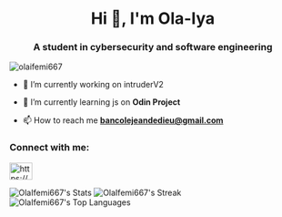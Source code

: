 <h1 align="center">Hi 👋, I'm Ola-Iya</h1>
<h3 align="center">A student in cybersecurity and software engineering </h3>

<p align="left"> <img src="https://komarev.com/ghpvc/?username=olaifemi667&label=Profile%20views&color=0e75b6&style=flat" alt="olaifemi667" /> </p>


- 🔭 I’m currently working on intruderV2

- 🌱 I’m currently learning js on **Odin Project**

- 📫 How to reach me **bancolejeandedieu@gmail.com**


<h3 align="left">Connect with me:</h3>
<p align="left">
<a href="https://linkedin.com/in/https://www.linkedin.com/in/jean-de-dieu-bancole-54b65123b/" target="blank"><img align="center" src="https://raw.githubusercontent.com/rahuldkjain/github-profile-readme-generator/master/src/images/icons/Social/linked-in-alt.svg" alt="https://www.linkedin.com/in/jean-de-dieu-bancole-54b65123b/" height="30" width="40" /></a>
</p>



![OlaIfemi667's Stats](https://github-readme-stats.vercel.app/api?username=OlaIfemi667&theme=vue-dark&show_icons=true&hide_border=true&count_private=true)
![OlaIfemi667's Streak](https://github-readme-streak-stats.herokuapp.com/?user=OlaIfemi667&theme=vue-dark&hide_border=true)![OlaIfemi667's Top Languages](https://github-readme-stats.vercel.app/api/top-langs/?username=OlaIfemi667&theme=vue-dark&show_icons=true&hide_border=true&layout=compact)

